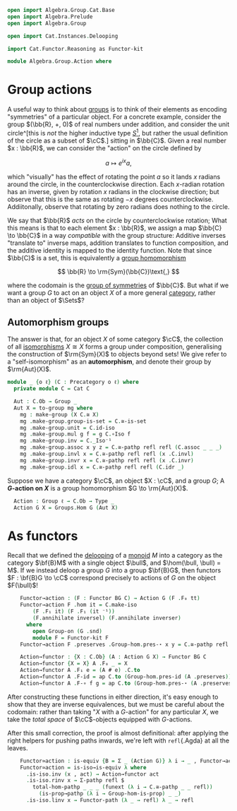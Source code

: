 ```agda
open import Algebra.Group.Cat.Base
open import Algebra.Prelude
open import Algebra.Group

open import Cat.Instances.Delooping

import Cat.Functor.Reasoning as Functor-kit

module Algebra.Group.Action where
```

<!--
```agda
open Functor
```
-->

# Group actions

A useful way to think about [groups] is to think of their elements as
encoding "symmetries" of a particular object. For a concrete example,
consider the group $(\bb{R}, +, 0)$ of real numbers under addition, and
consider the unit circle^[this is _not_ the higher inductive type [$S^1$],
but rather the usual definition of the circle as a subset of $\cC$.]
sitting in $\bb{C}$. Given a real number $x : \bb{R}$, we can consider
the "action" on the circle defined by

[groups]: Algebra.Group.html
[$S^1$]: Homotopy.Space.Circle.html

$$
a \mapsto e^{ix}a\text{,}
$$

which "visually" has the effect of rotating the point $a$ so it lands
$x$ radians around the circle, in the counterclockwise direction. Each
$x$-radian rotation has an inverse, given by rotation $x$ radians in the
clockwise direction; but observe that this is the same as rotating $-x$
degrees counterclockwise. Addiitonally, observe that rotating by zero
radians does nothing to the circle.

We say that $\bb{R}$ _acts_ on the circle by counterclockwise rotation;
What this means is that to each element $x : \bb{R}$, we assign a map
$\bb{C} \to \bb{C}$ in a way _compatible_ with the group structure:
Additive inverses "translate to" inverse maps, addition translates to
function composition, and the additive identity is mapped to the
identity function. Note that since $\bb{C}$ is a set, this is
equivalently a [group homomorphism]

$$
\bb{R} \to \rm{Sym}(\bb{C})\text{,}
$$

where the codomain is the [group of symmetries] of $\bb{C}$. But what if
we want a group $G$ to act on an object $X$ of a more general
[category], rather than an object of $\Sets$?

[group homomorphism]: Algebra.Group.html#group-homomorphisms
[group of symmetries]: Algebra.Group.html#symmetric-groups
[category]: Cat.Base.html

## Automorphism groups

The answer is that, for an object $X$ of some category $\cC$, the
collection of all [isomorphisms] $X \cong X$ forms a group under
composition, generalising the construction of $\rm{Sym}(X)$ to objects
beyond sets! We give refer to a "self-isomorphism" as an
**automorphism**, and denote their group by $\rm{Aut}(X)$.

[isomorphisms]: Cat.Morphism.html#isos

```agda
module _ {o ℓ} (C : Precategory o ℓ) where
  private module C = Cat C

  Aut : C.Ob → Group _
  Aut X = to-group mg where
    mg : make-group (X C.≅ X)
    mg .make-group.group-is-set = C.≅-is-set
    mg .make-group.unit = C.id-iso
    mg .make-group.mul g f = g C.∘Iso f
    mg .make-group.inv = C._Iso⁻¹
    mg .make-group.assoc x y z = C.≅-pathp refl refl (C.assoc _ _ _)
    mg .make-group.invl x = C.≅-pathp refl refl (x .C.invl)
    mg .make-group.invr x = C.≅-pathp refl refl (x .C.invr)
    mg .make-group.idl x = C.≅-pathp refl refl (C.idr _)
```

Suppose we have a category $\cC$, an object $X : \cC$, and a group
$G$; A **$G$-action on $X$** is a group homomorphism $G \to
\rm{Aut}(X)$.

```agda
  Action : Group ℓ → C.Ob → Type _
  Action G X = Groups.Hom G (Aut X)
```

# As functors

Recall that we defined the [delooping] of a [monoid] $M$ into a category
as the category $\bf{B}M$ with a single object $\bull$, and $\hom(\bull,
\bull) = M$. If we instead deloop a group $G$ into a group $\bf{B}G$,
then functors $F : \bf{B}G \to \cC$ correspond precisely to actions
of $G$ on the object $F(\bull)$!

[delooping]: Cat.Instances.Delooping.html
[monoid]: Algebra.Monoid.html

<!--
```agda
  module _ {G : Group ℓ} where
    private BG = B (Group-on.underlying-monoid (G .snd) .snd) ^op
```
-->

```agda
    Functor→action : (F : Functor BG C) → Action G (F .F₀ tt)
    Functor→action F .hom it = C.make-iso
        (F .F₁ it) (F .F₁ (it ⁻¹))
        (F.annihilate inversel) (F.annihilate inverser)
      where
        open Group-on (G .snd)
        module F = Functor-kit F
    Functor→action F .preserves .Group-hom.pres-⋆ x y = C.≅-pathp refl refl (F .F-∘ _ _)

    Action→functor : {X : C.Ob} (A : Action G X) → Functor BG C
    Action→functor {X = X} A .F₀ _ = X
    Action→functor A .F₁ e = (A # e) .C.to
    Action→functor A .F-id = ap C.to (Group-hom.pres-id (A .preserves))
    Action→functor A .F-∘ f g = ap C.to (Group-hom.pres-⋆ (A .preserves) _ _)
```

After constructing these functions in either direction, it's easy enough
to show that they are inverse equivalences, but we must be careful about
the codomain: rather than taking "$X$ with a $G$-action" for any
particular $X$, we take the _total space_ of $\cC$-objects equipped
with $G$-actions.

After this small correction, the proof is almost definitional: after
applying the right helpers for pushing paths inwards, we're left with
`refl`{.Agda} at all the leaves.

```agda
    Functor≃action : is-equiv {B = Σ _ (Action G)} λ i → _ , Functor→action i
    Functor≃action = is-iso→is-equiv λ where
      .is-iso.inv (x , act) → Action→functor act
      .is-iso.rinv x → Σ-pathp refl $
        total-hom-pathp _ _ _ (funext (λ i → C.≅-pathp _ _ refl))
          (is-prop→pathp (λ i → Group-hom-is-prop) _ _)
      .is-iso.linv x → Functor-path (λ _ → refl) λ _ → refl
```
